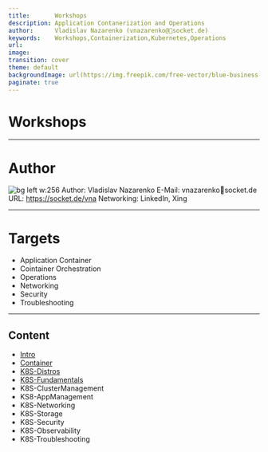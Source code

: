 ```yaml
---
title:       Workshops
description: Application Contanerization and Operations
author:      Vladislav Nazarenko (vnazarenko@📯socket.de)
keywords:    Workshops,Containerization,Kubernetes,Operations
url:         
image:
transition: cover
theme: default
backgroundImage: url(https://img.freepik.com/free-vector/blue-business-background-with-blocks_53876-100595.jpg?t=st=1738319283~exp=1738322883~hmac=ea0d8388150b0889b75b8f3ac5a6fd4409759ba73c485aff98af7a90e025ed5c&w=2000)
paginate: true
---
```


# Workshops


---
# Author

![bg left w:256 ](https://www.xing.com/image/0_e_2_8e340a718_11349211_5/vladislav-nazarenko-foto.1024x1024.jpg)
Author: Vladislav Nazarenko
E-Mail: vnazarenko📯socket.de 
URL:    https://socket.de/vna
Networking: LinkedIn, Xing

---
# Targets
- Application Container
- Cointainer Orchestration
- Operations
- Networking
- Security
- Troubleshooting

---

## Content
- [Intro](intro.html)
- [Container](container.html)
- [K8S-Distros](k8s-distros.html)
- [K8S-Fundamentals](k8s-fundamentals.html)
- K8S-ClusterManagement
- KS8-AppManagement
- K8S-Networking
- K8S-Storage
- K8S-Security
- K8S-Observability
- K8S-Troubleshooting
